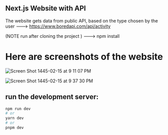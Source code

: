 ## Next.js Website with  API 

The website gets data from public API, based on the type chosen by the user
--->    https://www.boredapi.com/api/activity


(NOTE run after cloning the project ) ---> npm install 



# Here are screenshots of the website

![Screen Shot 1445-02-15 at 9 11 07 PM](https://github.com/HanenAljadani/Activity_API_Project/assets/98253428/ff188a17-253d-4bd1-b64e-a06634858cad)


![Screen Shot 1445-02-15 at 9 37 30 PM](https://github.com/HanenAljadani/Activity_API_Project/assets/98253428/1c24d5b0-6098-407e-a38b-f8ecf7a382c5)


## run the development server:

```bash
npm run dev
# or
yarn dev
# or
pnpm dev
```
